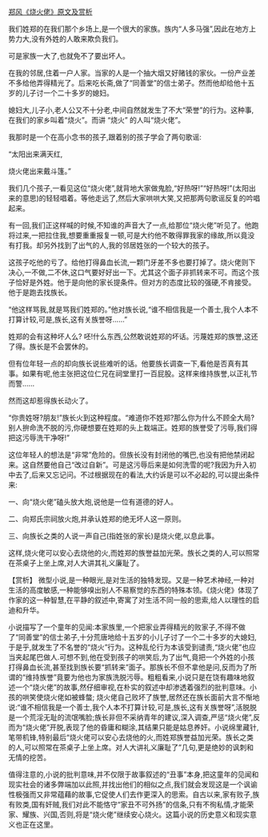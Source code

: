 [郑风《烧火佬》原文及赏析](https://www.vrrw.net/wx/15005.html)

我们姓郑的在我们那个乡场上,是一个很大的家族。族内“人多马强”,因此在地方上势力大,没有外姓的人敢来欺负我们。

可是家族一大了,也就免不了要出坏人。

在我的邻居,住着一户人家。当家的人是一个抽大烟又好赌钱的家伙。一份产业差不多给他弄得精光了。后来吃长斋,做了“同善堂”的信士弟子。然而他却给他十五岁的儿子讨一个二十多岁的媳妇。

媳妇大,儿子小,老人公又不十分老,中间自然就发生了不大“荣誉”的行为。这种事,在我们的家乡叫着“烧火”。而讲 “烧火” 的人叫“烧火佬”。

我那时是一个在高小念书的孩子,跟着别的孩子学会了两句歌谣:

“太阳出来满天红,

烧火佬出来戴斗篷。”

我们几个孩子,一看见这位“烧火佬”,就背地大家做鬼脸,“好热呀!”“好热呀!”(太阳出来的意思)的轻轻唱着。等他走远了,然后大家哄哄大笑,又把那两句歌谣反复的吟唱起来。

有一回,我们正这样喊的时候,不知谁的声音大了一点,给那位“烧火佬”听见了。他跑将过来,一把拉住我,想要重重报复一顿,可是大约他不敢得罪我家的缘故,所以竟没有打我。却另外找到了出气的人,我的邻居姓张的一个较大的孩子。

这孩子吃他的亏了。给他打得鼻血长流,一颗门牙差不多也要打掉了。烧火佬则下决心,一不做,二不休,这口气要好好出一下。尤其这个面子非抓转来不可。而这个孩子恰好是外姓。他于是向他的家长提条件。但对方的态度比较的强硬,不肯接受。他于是跑去找族长。

“他这样骂我,就是骂我们姓郑的。”他对族长说,“谁不相信我是一个善士,我个人本不打算计较,可是,族长,这有关族誉呀……”

姓郑的会有这种坏人么? 呸!什么东西,公然敢说姓郑的坏话。污蔑姓郑的族誉,这还了得。族长是不会罢休的。

但有位年轻一点的却向族长说些难听的话。他要族长调查一下,看他是否真有其事。如果有呢,他主张把这位仁兄在祠堂里打一百屁股。这样来维持族誉,以正礼节而警……

然而这却惹得族长动火了。

“你贵姓呀?朋友!”族长火到这种程度。“难道你不姓郑?那么你为什么不顾全大局?别人拚命洗不脱的污,你硬想要在姓郑的头上栽端正。姓郑的族誉受了污辱,我们得把这污辱洗干净呀!”

这位年轻人的想法是“非常”危险的。但族长没有封闭他的嘴巴,也没有把他禁闭起来。这自然要他自己“改过自新”。可是这污辱后来是如何洗雪的呢?我因为升入初中去了,后来又忘记问。不过根据现在的看法,大约诉是可以不必起的,可以提出条件来:

一、向“烧火佬”磕头放大炮,说他是一位有道德的好人。

二、向郑氏宗祠放火炮,并承认姓郑的绝无坏人这一原则。

三、向族长之类的人说一声自己(指姓张的家长)是烧火佬,以息此事。

这样,烧火佬可以安心去烧他的火,而姓郑的族誉益加光荣。族长之类的人,可以照常在茶桌子上坐上席,对人大讲其礼义廉耻了。



【赏析】 微型小说,是一种眼光,是对生活的独特发现。又是一种艺术神经,一种对生活的高度敏感,一种能够嗅出别人不易察觉的东西的特殊本领。《烧火佬》体现了作家的这一种智慧,在平静的叙述中,寄寓了对生活不同一般的思索,给人以理性的启迪和升华。

小说描写了一个童年的见闻:本家族里,一个把家业弄得精光的败家子,不得不做了“同善堂”的信士弟子,十分荒唐地给十五岁的小儿子讨了一个二十多岁的大媳妇,于是乎,就发生了不名誉的“烧火”行为。这种乱伦行为本该受到谴责,“烧火佬”也应当夹起尾巴做人.可想不到,他在受到孩子的哄笑后,为了出气,竟把一个外姓的小孩打得鼻血长流,甚至找到族长要“抓转来”面子。那族长不但不拿他是问,反而为了所谓的“维持族誉”竟要为他也为家族洗脱污辱。粗粗看来,小说只是在饶有趣味地叙述一个“烧火佬”的故事,然仔细审视,在朴实的叙述中却渗透着强烈的批判意味。小孩的哄笑使烧火佬如被蜂螫; 烧火佬自己败坏了族誉,居然还在族长面前大言不惭地说:“谁不相信我是一个善士,我个人本不打算计较,可是,族长,这有关族誉呀”,活脱脱是一个荒淫无耻的流氓嘴脸;族长非但不采纳青年的建议,深入调查,严惩“烧火佬”,反而为“烧火佬”开脱,表现了他的昏庸和糊涂,其结果只能是姑息养奸。小说绵里藏针,笔带机锋,特别最后“烧火佬可以安心去烧他的火,而姓郑族誉益加光荣。族长之类的人,可以照常在茶桌子上坐上席。对人大讲礼义廉耻了”几句,更是绝妙的讽刺和无情的挖苦。

值得注意的,小说的批判意味,并不仅限于故事叙述的“丑事”本身,把这童年的见闻和现实社会的诸多弊端加以此照,并找出他们的相似之点,我们就会发现这是一个讽谕性极强而又非常蕴藉的故事,它促使人们去作更深入的思索。自古以来,家有败子,族有败类,国有奸贼,我们对此不能恪守“家丑不可外扬”的信条,只有不徇私情,才能荣家、耀族、兴国,否则,将是“烧火佬”继续安心烧火。这篇小说的历史意义和现实意义也正在这里。

